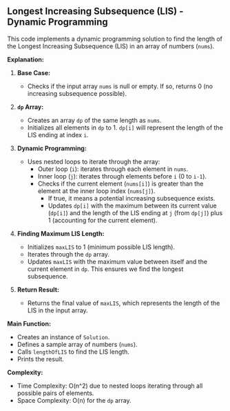 ## Longest Increasing Subsequence (LIS) - Dynamic Programming

This code implements a dynamic programming solution to find the length of the Longest Increasing Subsequence (LIS) in an array of numbers (`nums`).

**Explanation:**

1. **Base Case:**
   - Checks if the input array `nums` is null or empty. If so, returns 0 (no increasing subsequence possible).

2. **`dp` Array:**
   - Creates an array `dp` of the same length as `nums`.
   - Initializes all elements in `dp` to 1. `dp[i]` will represent the length of the LIS ending at index `i`.

3. **Dynamic Programming:**
   - Uses nested loops to iterate through the array:
     - Outer loop (`i`): iterates through each element in `nums`.
     - Inner loop (`j`): iterates through elements before `i` (0 to `i-1`).
     - Checks if the current element (`nums[i]`) is greater than the element at the inner loop index (`nums[j]`).
       - If true, it means a potential increasing subsequence exists.
       - Updates `dp[i]` with the maximum between its current value (`dp[i]`) and the length of the LIS ending at `j` (from `dp[j]`) plus 1 (accounting for the current element).

4. **Finding Maximum LIS Length:**
   - Initializes `maxLIS` to 1 (minimum possible LIS length).
   - Iterates through the `dp` array.
   - Updates `maxLIS` with the maximum value between itself and the current element in `dp`. This ensures we find the longest subsequence.

5. **Return Result:**
   - Returns the final value of `maxLIS`, which represents the length of the LIS in the input array.

**Main Function:**

- Creates an instance of `Solution`.
- Defines a sample array of numbers (`nums`).
- Calls `lengthOfLIS` to find the LIS length.
- Prints the result.

**Complexity:**

- Time Complexity: O(n^2) due to nested loops iterating through all possible pairs of elements.
- Space Complexity: O(n) for the `dp` array.

